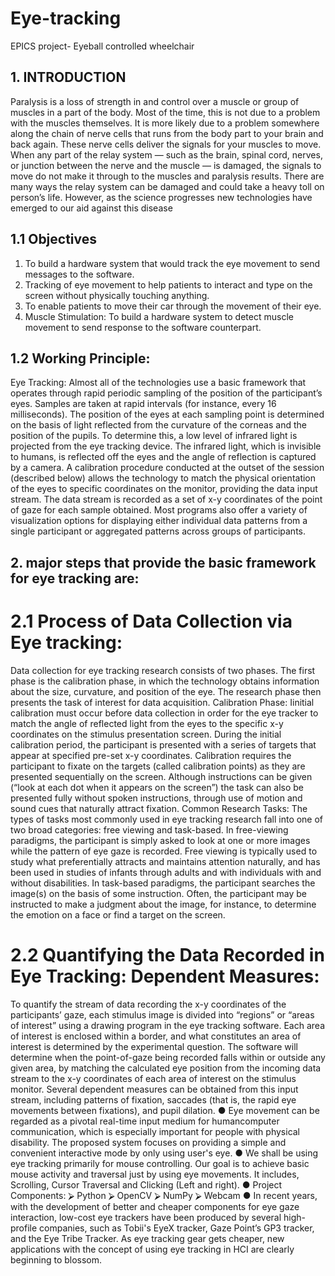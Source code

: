 # Eye-tracking
EPICS project- Eyeball controlled wheelchair

## 1. INTRODUCTION
Paralysis is a loss of strength in and control over a muscle or group of muscles in a part of the
body. Most of the time, this is not due to a problem with the muscles themselves. It is more
likely due to a problem somewhere along the chain of nerve cells that runs from the body part
to your brain and back again. These nerve cells deliver the signals for your muscles to move.
When any part of the relay system — such as the brain, spinal cord, nerves, or junction
between the nerve and the muscle — is damaged, the signals to move do not make it through
to the muscles and paralysis results. There are many ways the relay system can be damaged
and could take a heavy toll on person’s life. However, as the science progresses new
technologies have emerged to our aid against this disease 

## 1.1 Objectives
1. To build a hardware system that would track the eye movement to send messages to the
software.
2. Tracking of eye movement to help patients to interact and type on the screen without
physically touching anything.
3. To enable patients to move their car through the movement of their eye.
4. Muscle Stimulation: To build a hardware system to detect muscle movement to send
response to the software counterpart.

## 1.2 Working Principle:
Eye Tracking: Almost all of the technologies use a basic framework that operates through
rapid periodic sampling of the position of the participant’s eyes. Samples are taken at rapid
intervals (for instance, every 16 milliseconds). The position of the eyes at each sampling
point is determined on the basis of light reflected from the curvature of the corneas and the
position of the pupils. To determine this, a low level of infrared light is projected from the
eye tracking device. The infrared light, which is invisible to humans, is reflected off the eyes
and the angle of reflection is captured by a camera. A calibration procedure conducted at the
outset of the session (described below) allows the technology to match the physical
orientation of the eyes to specific coordinates on the monitor, providing the data input stream.
The data stream is recorded as a set of x-y coordinates of the point of gaze for each sample
obtained. Most programs also offer a variety of visualization options for displaying either
individual data patterns from a single participant or aggregated patterns across groups of
participants.

## 2. major steps that provide the basic framework for eye tracking are:

# 2.1 Process of Data Collection via Eye tracking:
Data collection for eye tracking research consists of two phases. The first phase is the
calibration phase, in which the technology obtains information about the size, curvature, and
position of the eye. The research phase then presents the task of interest for data acquisition.
Calibration Phase: Iinitial calibration must occur before data collection in order for the eye
tracker to match the angle of reflected light from the eyes to the specific x-y coordinates on
the stimulus presentation screen. During the initial calibration period, the participant is
presented with a series of targets that appear at specified pre-set x-y coordinates.
Calibration requires the participant to fixate on the targets (called calibration points) as they
are presented sequentially on the screen. Although instructions can be given (“look at each
dot when it appears on the screen”) the task can also be presented fully without spoken
instructions, through use of motion and sound cues that naturally attract fixation.
Common Research Tasks: The types of tasks most commonly used in eye tracking research
fall into one of two broad categories: free viewing and task-based. In free-viewing paradigms,
the participant is simply asked to look at one or more images while the pattern of eye gaze is
recorded. Free viewing is typically used to study what preferentially attracts and maintains
attention naturally, and has been used in studies of infants through adults and with individuals
with and without disabilities.
In task-based paradigms, the participant searches the image(s) on the basis of some
instruction. Often, the participant may be instructed to make a judgment about the image, for
instance, to determine the emotion on a face or find a target on the screen.

# 2.2 Quantifying the Data Recorded in Eye Tracking: Dependent Measures:
To quantify the stream of data recording the x-y coordinates of the participants’ gaze, each
stimulus image is divided into “regions” or “areas of interest” using a drawing program in the
eye tracking software. Each area of interest is enclosed within a border, and what constitutes
an area of interest is determined by the experimental question.
The software will determine when the point-of-gaze being recorded falls within or outside
any given area, by matching the calculated eye position from the incoming data stream to the
x-y coordinates of each area of interest on the stimulus monitor. Several dependent measures
can be obtained from this input stream, including patterns of fixation, saccades (that is, the
rapid eye movements between fixations), and pupil dilation.
● Eye movement can be regarded as a pivotal real-time input medium for humancomputer communication, which is especially important for people with physical
disability. The proposed system focuses on providing a simple and convenient
interactive mode by only using user's eye.
● We shall be using eye tracking primarily for mouse controlling. Our goal is to achieve
basic mouse activity and traversal just by using eye movements. It includes, Scrolling,
Cursor Traversal and Clicking (Left and right).
● Project Components:
⮚ Python
⮚ OpenCV
⮚ NumPy
⮚ Webcam
● In recent years, with the development of better and cheaper components for eye gaze
interaction, low-cost eye trackers have been produced by several high-profile
companies, such as Tobii's EyeX tracker, Gaze Point’s GP3 tracker, and the Eye Tribe
Tracker. As eye tracking gear gets cheaper, new applications with the concept of
using eye tracking in HCI are clearly beginning to blossom.

